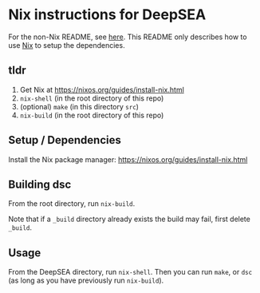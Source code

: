 # Nix instructions for DeepSEA

For the non-Nix README, see [here](README.md).
This README only describes how to use [Nix](https://nixos.org/guides/install-nix.html) to setup the dependencies.

## tldr
1. Get Nix at https://nixos.org/guides/install-nix.html
2. `nix-shell` (in the root directory of this repo)
3. (optional) `make` (in this directory `src`)
4. `nix-build` (in the root directory of this repo)

## Setup / Dependencies

Install the Nix package manager: https://nixos.org/guides/install-nix.html

## Building dsc

From the root directory, run `nix-build`.

Note that if a `_build` directory already exists the build may fail, first delete `_build`.

## Usage

From the DeepSEA directory, run `nix-shell`. Then you can run `make`, or `dsc` (as long as you have previously run `nix-build`).